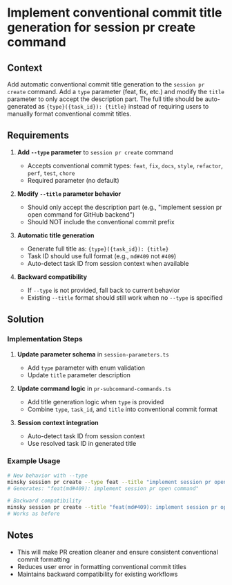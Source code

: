 # Implement conventional commit title generation for session pr create command

## Context

Add automatic conventional commit title generation to the `session pr create` command. Add a `type` parameter (feat, fix, etc.) and modify the `title` parameter to only accept the description part. The full title should be auto-generated as `{type}({task_id}): {title}` instead of requiring users to manually format conventional commit titles.

## Requirements

1. **Add `--type` parameter** to `session pr create` command
   - Accepts conventional commit types: `feat`, `fix`, `docs`, `style`, `refactor`, `perf`, `test`, `chore`
   - Required parameter (no default)

2. **Modify `--title` parameter behavior**
   - Should only accept the description part (e.g., "implement session pr open command for GitHub backend")
   - Should NOT include the conventional commit prefix

3. **Automatic title generation**
   - Generate full title as: `{type}({task_id}): {title}`
   - Task ID should use full format (e.g., `md#409` not `#409`)
   - Auto-detect task ID from session context when available

4. **Backward compatibility**
   - If `--type` is not provided, fall back to current behavior
   - Existing `--title` format should still work when no `--type` is specified

## Solution

### Implementation Steps

1. **Update parameter schema** in `session-parameters.ts`
   - Add `type` parameter with enum validation
   - Update `title` parameter description

2. **Update command logic** in `pr-subcommand-commands.ts`
   - Add title generation logic when `type` is provided
   - Combine `type`, `task_id`, and `title` into conventional commit format

3. **Session context integration**
   - Auto-detect task ID from session context
   - Use resolved task ID in generated title

### Example Usage

```bash
# New behavior with --type
minsky session pr create --type feat --title "implement session pr open command"
# Generates: "feat(md#409): implement session pr open command"

# Backward compatibility
minsky session pr create --title "feat(md#409): implement session pr open command"
# Works as before
```

## Notes

- This will make PR creation cleaner and ensure consistent conventional commit formatting
- Reduces user error in formatting conventional commit titles
- Maintains backward compatibility for existing workflows
